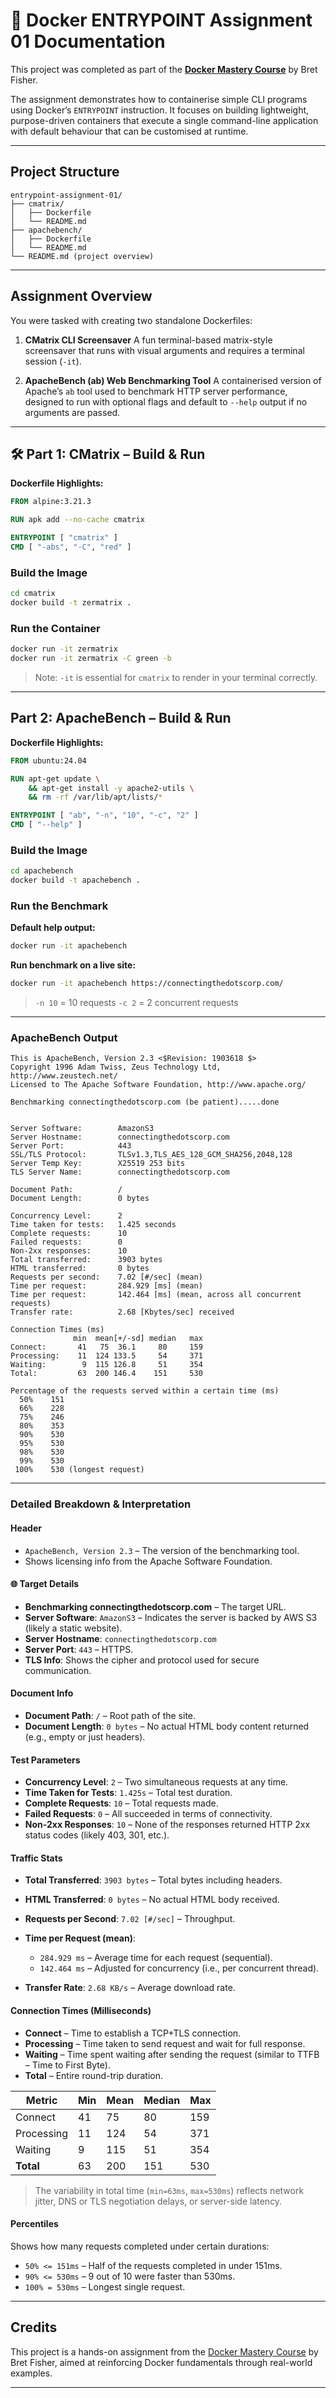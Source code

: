 # 🐳 Docker ENTRYPOINT Assignment 01 Documentation

This project was completed as part of the **[Docker Mastery Course](https://www.udemy.com/course/docker-mastery/)** by Bret Fisher.

The assignment demonstrates how to containerise simple CLI programs using Docker’s `ENTRYPOINT` instruction. It focuses on building lightweight, purpose-driven containers that execute a single command-line application with default behaviour that can be customised at runtime.

---

## Project Structure

```
entrypoint-assignment-01/
├── cmatrix/
│   ├── Dockerfile
│   └── README.md
├── apachebench/
│   ├── Dockerfile
│   └── README.md
└── README.md (project overview)
```

---

## Assignment Overview

You were tasked with creating two standalone Dockerfiles:

1. **CMatrix CLI Screensaver**
   A fun terminal-based matrix-style screensaver that runs with visual arguments and requires a terminal session (`-it`).

2. **ApacheBench (ab) Web Benchmarking Tool**
   A containerised version of Apache’s `ab` tool used to benchmark HTTP server performance, designed to run with optional flags and default to `--help` output if no arguments are passed.

---

## 🛠️ Part 1: CMatrix – Build & Run

**Dockerfile Highlights:**

```Dockerfile
FROM alpine:3.21.3

RUN apk add --no-cache cmatrix

ENTRYPOINT [ "cmatrix" ]
CMD [ "-abs", "-C", "red" ]
```

### Build the Image

```bash
cd cmatrix
docker build -t zermatrix .
```

### Run the Container

```bash
docker run -it zermatrix
docker run -it zermatrix -C green -b
```

> Note: `-it` is essential for `cmatrix` to render in your terminal correctly.

---

## Part 2: ApacheBench – Build & Run

**Dockerfile Highlights:**

```Dockerfile
FROM ubuntu:24.04

RUN apt-get update \
    && apt-get install -y apache2-utils \
    && rm -rf /var/lib/apt/lists/*

ENTRYPOINT [ "ab", "-n", "10", "-c", "2" ]
CMD [ "--help" ]
```

### Build the Image

```bash
cd apachebench
docker build -t apachebench .
```

### Run the Benchmark

**Default help output:**

```bash
docker run -it apachebench
```

**Run benchmark on a live site:**

```bash
docker run -it apachebench https://connectingthedotscorp.com/
```

> `-n 10` = 10 requests
> `-c 2` = 2 concurrent requests

---

### ApacheBench Output

```text
This is ApacheBench, Version 2.3 <$Revision: 1903618 $>
Copyright 1996 Adam Twiss, Zeus Technology Ltd, http://www.zeustech.net/
Licensed to The Apache Software Foundation, http://www.apache.org/

Benchmarking connectingthedotscorp.com (be patient).....done


Server Software:        AmazonS3
Server Hostname:        connectingthedotscorp.com
Server Port:            443
SSL/TLS Protocol:       TLSv1.3,TLS_AES_128_GCM_SHA256,2048,128
Server Temp Key:        X25519 253 bits
TLS Server Name:        connectingthedotscorp.com

Document Path:          /
Document Length:        0 bytes

Concurrency Level:      2
Time taken for tests:   1.425 seconds
Complete requests:      10
Failed requests:        0
Non-2xx responses:      10
Total transferred:      3903 bytes
HTML transferred:       0 bytes
Requests per second:    7.02 [#/sec] (mean)
Time per request:       284.929 [ms] (mean)
Time per request:       142.464 [ms] (mean, across all concurrent requests)
Transfer rate:          2.68 [Kbytes/sec] received

Connection Times (ms)
              min  mean[+/-sd] median   max
Connect:       41   75  36.1     80     159
Processing:    11  124 133.5     54     371
Waiting:        9  115 126.8     51     354
Total:         63  200 146.4    151     530

Percentage of the requests served within a certain time (ms)
  50%    151
  66%    228
  75%    246
  80%    353
  90%    530
  95%    530
  98%    530
  99%    530
 100%    530 (longest request)
```

---

### Detailed Breakdown & Interpretation

#### **Header**

* `ApacheBench, Version 2.3` – The version of the benchmarking tool.
* Shows licensing info from the Apache Software Foundation.

#### 🌐 **Target Details**

* **Benchmarking connectingthedotscorp.com** – The target URL.
* **Server Software**: `AmazonS3` – Indicates the server is backed by AWS S3 (likely a static website).
* **Server Hostname**: `connectingthedotscorp.com`
* **Server Port**: `443` – HTTPS.
* **TLS Info**: Shows the cipher and protocol used for secure communication.

#### **Document Info**

* **Document Path**: `/` – Root path of the site.
* **Document Length**: `0 bytes` – No actual HTML body content returned (e.g., empty or just headers).

#### **Test Parameters**

* **Concurrency Level**: `2` – Two simultaneous requests at any time.
* **Time Taken for Tests**: `1.425s` – Total test duration.
* **Complete Requests**: `10` – Total requests made.
* **Failed Requests**: `0` – All succeeded in terms of connectivity.
* **Non-2xx Responses**: `10` – None of the responses returned HTTP 2xx status codes (likely 403, 301, etc.).

#### **Traffic Stats**

* **Total Transferred**: `3903 bytes` – Total bytes including headers.
* **HTML Transferred**: `0 bytes` – No actual HTML body received.
* **Requests per Second**: `7.02 [#/sec]` – Throughput.
* **Time per Request (mean)**:

  * `284.929 ms` – Average time for each request (sequential).
  * `142.464 ms` – Adjusted for concurrency (i.e., per concurrent thread).
* **Transfer Rate**: `2.68 KB/s` – Average download rate.

#### **Connection Times (Milliseconds)**

* **Connect** – Time to establish a TCP+TLS connection.
* **Processing** – Time taken to send request and wait for full response.
* **Waiting** – Time spent waiting after sending the request (similar to TTFB – Time to First Byte).
* **Total** – Entire round-trip duration.

| Metric     | Min | Mean | Median | Max |
| ---------- | --- | ---- | ------ | --- |
| Connect    | 41  | 75   | 80     | 159 |
| Processing | 11  | 124  | 54     | 371 |
| Waiting    | 9   | 115  | 51     | 354 |
| **Total**  | 63  | 200  | 151    | 530 |

> The variability in total time (`min=63ms`, `max=530ms`) reflects network jitter, DNS or TLS negotiation delays, or server-side latency.

#### **Percentiles**

Shows how many requests completed under certain durations:

* `50% <= 151ms` – Half of the requests completed in under 151ms.
* `90% <= 530ms` – 9 out of 10 were faster than 530ms.
* `100% = 530ms` – Longest single request.

---

## Credits

This project is a hands-on assignment from the [Docker Mastery Course](https://www.udemy.com/course/docker-mastery/) by Bret Fisher, aimed at reinforcing Docker fundamentals through real-world examples.

---
